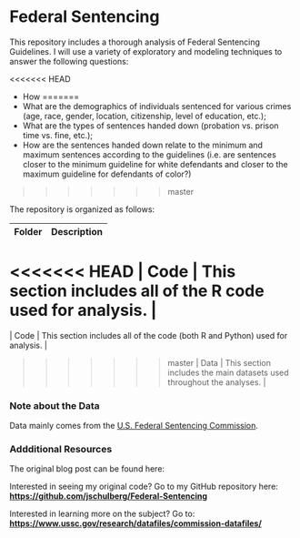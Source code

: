 # Federal Sentencing
This repository includes a thorough analysis of Federal Sentencing Guidelines. I will use a variety of exploratory and modeling techniques to answer the following questions:  

<<<<<<< HEAD
- How 
=======
- What are the demographics of individuals sentenced for various crimes (age, race, gender, location, citizenship, level of education, etc.); 
- What are the types of sentences handed down (probation vs. prison time vs. fine, etc.); 
- How are the sentences handed down relate to the minimum and maximum sentences according to the guidelines (i.e. are sentences closer to the minimum guideline for white defendants and closer to the maximum guideline for defendants of color?) 
>>>>>>> master

The repository is organized as follows:  

| Folder | Description |
| --- | --- |
<<<<<<< HEAD
| Code | This section includes all of the R code used for analysis. |
=======
| Code | This section includes all of the code (both R and Python) used for analysis. |
>>>>>>> master
| Data | This section includes the main datasets used throughout the analyses. |


### Note about the Data  
Data mainly comes from the [U.S. Federal Sentencing Commission](https://www.ussc.gov/research/datafiles/commission-datafiles).

### Addditional Resources  
The original blog post can be found here:  

Interested in seeing my original code? Go to my GitHub repository here:  
**https://github.com/jschulberg/Federal-Sentencing**  

Interested in learning more on the subject? Go to:  
**https://www.ussc.gov/research/datafiles/commission-datafiles/**  
